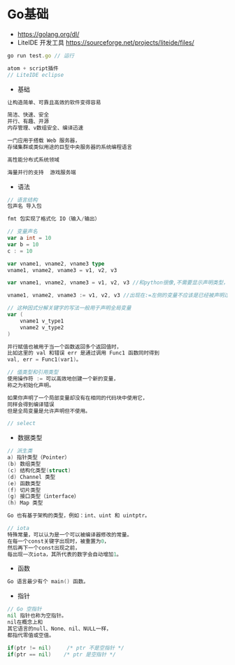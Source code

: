 # Go基础

- <https://golang.org/dl/>
- LiteIDE 开发工具 <https://sourceforge.net/projects/liteide/files/>

```javascript
go run test.go // 运行

atom + script插件
// LiteIDE eclipse
```

- 基础

```go
让构造简单、可靠且高效的软件变得容易

简洁、快速、安全
并行、有趣、开源
内存管理、v数组安全、编译迅速

一门应用于搭载 Web 服务器，
存储集群或类似用途的巨型中央服务器的系统编程语言

高性能分布式系统领域

海量并行的支持  游戏服务端
```

- 语法

```go
// 语言结构
包声名 导入包

fmt 包实现了格式化 IO（输入/输出）

// 变量声名
var a int = 10
var b = 10
c : = 10

var vname1, vname2, vname3 type
vname1, vname2, vname3 = v1, v2, v3

var vname1, vname2, vname3 = v1, v2, v3 //和python很像,不需要显示声明类型，自动推断

vname1, vname2, vname3 := v1, v2, v3 //出现在:=左侧的变量不应该是已经被声明过的，否则会导致编译错误

// 这种因式分解关键字的写法一般用于声明全局变量
var (
    vname1 v_type1
    vname2 v_type2
)

并行赋值也被用于当一个函数返回多个返回值时，
比如这里的 val 和错误 err 是通过调用 Func1 函数同时得到
val, err = Func1(var1)。

// 值类型和引用类型
使用操作符 := 可以高效地创建一个新的变量，
称之为初始化声明。

如果你声明了一个局部变量却没有在相同的代码块中使用它，
同样会得到编译错误
但是全局变量是允许声明但不使用。

// select
```

- 数据类型

```go
// 派生类
a) 指针类型（Pointer）
(b) 数组类型
(c) 结构化类型(struct)
(d) Channel 类型
(e) 函数类型
(f) 切片类型
(g) 接口类型（interface）
(h) Map 类型

Go 也有基于架构的类型，例如：int、uint 和 uintptr。

// iota
特殊常量，可以认为是一个可以被编译器修改的常量。
在每一个const关键字出现时，被重置为0，
然后再下一个const出现之前，
每出现一次iota，其所代表的数字会自动增加1。
```

- 函数

```go
Go 语言最少有个 main() 函数。
```

- 指针

```go
// Go 空指针
nil 指针也称为空指针。
nil在概念上和
其它语言的null、None、nil、NULL一样，
都指代零值或空值。

if(ptr != nil)     /* ptr 不是空指针 */
if(ptr == nil)    /* ptr 是空指针 */
```
